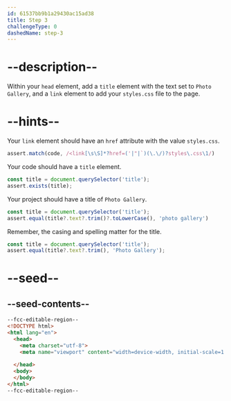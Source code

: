 ```yaml
---
id: 61537bb9b1a29430ac15ad38
title: Step 3
challengeType: 0
dashedName: step-3
---
```


# --description--

Within your `head` element, add a `title` element with the text set to `Photo Gallery`, and a `link` element to add your `styles.css` file to the page.

# --hints--

Your `link` element should have an `href` attribute with the value `styles.css`.

```js
assert.match(code, /<link[\s\S]*?href=('|"|`)(\.\/)?styles\.css\1/)
```

Your code should have a `title` element.

```js
const title = document.querySelector('title');
assert.exists(title);
```

Your project should have a title of `Photo Gallery`.

```js
const title = document.querySelector('title');
assert.equal(title?.text?.trim()?.toLowerCase(), 'photo gallery')
```

Remember, the casing and spelling matter for the title.

```js
const title = document.querySelector('title');
assert.equal(title?.text?.trim(), 'Photo Gallery');
```

# --seed--

## --seed-contents--

```html
--fcc-editable-region--
<!DOCTYPE html>
<html lang="en">
  <head>
    <meta charset="utf-8">
    <meta name="viewport" content="width=device-width, initial-scale=1.0">
    
  </head>
  <body>
  </body>
</html>
--fcc-editable-region--
```

```css

```
